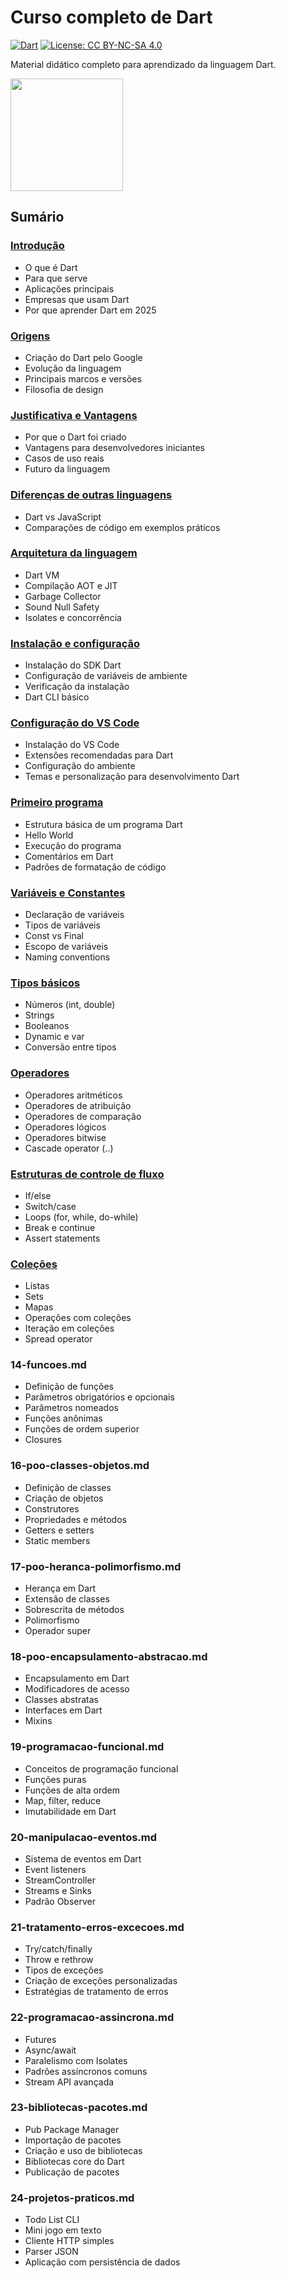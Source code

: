 # Curso completo de Dart
[![Dart](https://img.shields.io/badge/Dart-3.3.0-0175C2?style=plastic&logo=dart&logoColor=white)](https://dart.dev)
[![License: CC BY-NC-SA 4.0](https://img.shields.io/badge/License-CC%20BY--NC--SA%204.0-lightgrey.svg)](https://creativecommons.org/licenses/by-nc-sa/4.0/)

Material didático completo para aprendizado da linguagem Dart.

[<img src="https://dart.dev/assets/img/logo/dart-logo-for-shares.png" width="180">](https://dart.dev)

## Sumário

### [Introdução](https://github.com/claulis/flutter/blob/main/dart/capitulos/introducao-dart.md)
- O que é Dart
- Para que serve
- Aplicações principais
- Empresas que usam Dart
- Por que aprender Dart em 2025

### [Origens](https://github.com/claulis/flutter/blob/main/dart/capitulos/origens-historia.md)
- Criação do Dart pelo Google
- Evolução da linguagem
- Principais marcos e versões
- Filosofia de design

### [Justificativa e Vantagens](https://github.com/claulis/flutter/blob/main/dart/capitulos/dart/capitulos/justificativas-vantagens.md)
- Por que o Dart foi criado
- Vantagens para desenvolvedores iniciantes
- Casos de uso reais
- Futuro da linguagem

### [Diferenças de outras linguagens](https://github.com/claulis/flutter/blob/main/dart/capitulos/dart/capitulos/dart/capitulos/diferencas-outras-linguagens.md)
- Dart vs JavaScript
- Comparações de código em exemplos práticos

### [Arquitetura da linguagem](../dart/capitulos/arquitetura-dart.md)
- Dart VM
- Compilação AOT e JIT
- Garbage Collector
- Sound Null Safety
- Isolates e concorrência

### [Instalação e configuração](../dart/capitulos/instalacao-configuracao.md)
- Instalação do SDK Dart
- Configuração de variáveis de ambiente
- Verificação da instalação
- Dart CLI básico

### [Configuração do VS Code](../dart/capitulos/configurando-vscode.md)
- Instalação do VS Code
- Extensões recomendadas para Dart
- Configuração do ambiente
- Temas e personalização para desenvolvimento Dart

### [Primeiro programa](../dart/capitulos/primeiro-programa.md)
- Estrutura básica de um programa Dart
- Hello World
- Execução do programa
- Comentários em Dart
- Padrões de formatação de código

### [Variáveis e Constantes](../dart/capitulos/variaveis-constantes.md)
- Declaração de variáveis
- Tipos de variáveis
- Const vs Final
- Escopo de variáveis
- Naming conventions

### [Tipos básicos](../dart/capitulos/tipos-dados-basicos.md)
- Números (int, double)
- Strings
- Booleanos
- Dynamic e var
- Conversão entre tipos

### [Operadores](../dart/capitulos/operadores.md)
- Operadores aritméticos
- Operadores de atribuição
- Operadores de comparação
- Operadores lógicos
- Operadores bitwise
- Cascade operator (..)

### [Estruturas de controle de fluxo](../dart/capitulos/estruturas-controle.md)
- If/else
- Switch/case
- Loops (for, while, do-while)
- Break e continue
- Assert statements

### [Coleções](../dart/capitulos/colecoes.md)
- Listas
- Sets
- Mapas
- Operações com coleções
- Iteração em coleções
- Spread operator

### 14-funcoes.md
- Definição de funções
- Parâmetros obrigatórios e opcionais
- Parâmetros nomeados
- Funções anônimas
- Funções de ordem superior
- Closures

### 16-poo-classes-objetos.md
- Definição de classes
- Criação de objetos
- Construtores
- Propriedades e métodos
- Getters e setters
- Static members

### 17-poo-heranca-polimorfismo.md
- Herança em Dart
- Extensão de classes
- Sobrescrita de métodos
- Polimorfismo
- Operador super

### 18-poo-encapsulamento-abstracao.md
- Encapsulamento em Dart
- Modificadores de acesso
- Classes abstratas
- Interfaces em Dart
- Mixins

### 19-programacao-funcional.md
- Conceitos de programação funcional
- Funções puras
- Funções de alta ordem
- Map, filter, reduce
- Imutabilidade em Dart

### 20-manipulacao-eventos.md
- Sistema de eventos em Dart
- Event listeners
- StreamController
- Streams e Sinks
- Padrão Observer

### 21-tratamento-erros-excecoes.md
- Try/catch/finally
- Throw e rethrow
- Tipos de exceções
- Criação de exceções personalizadas
- Estratégias de tratamento de erros

### 22-programacao-assincrona.md
- Futures
- Async/await
- Paralelismo com Isolates
- Padrões assíncronos comuns
- Stream API avançada

### 23-bibliotecas-pacotes.md
- Pub Package Manager
- Importação de pacotes
- Criação e uso de bibliotecas
- Bibliotecas core do Dart
- Publicação de pacotes

### 24-projetos-praticos.md
- Todo List CLI
- Mini jogo em texto
- Cliente HTTP simples
- Parser JSON
- Aplicação com persistência de dados



